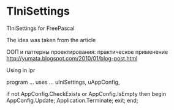 # TIniSettings
TIniSettings for FreePascal

The idea was taken from the article

ООП и паттерны проектирования: практическое применение http://yumata.blogspot.com/2010/01/blog-post.html

Using in lpr

program ... 
uses ... 
uIniSettings, uAppConfig,

if not AppConfig.CheckExists or AppConfig.IsEmpty then 
begin 
  AppConfig.Update; 
  Application.Terminate; 
  exit; 
end;
